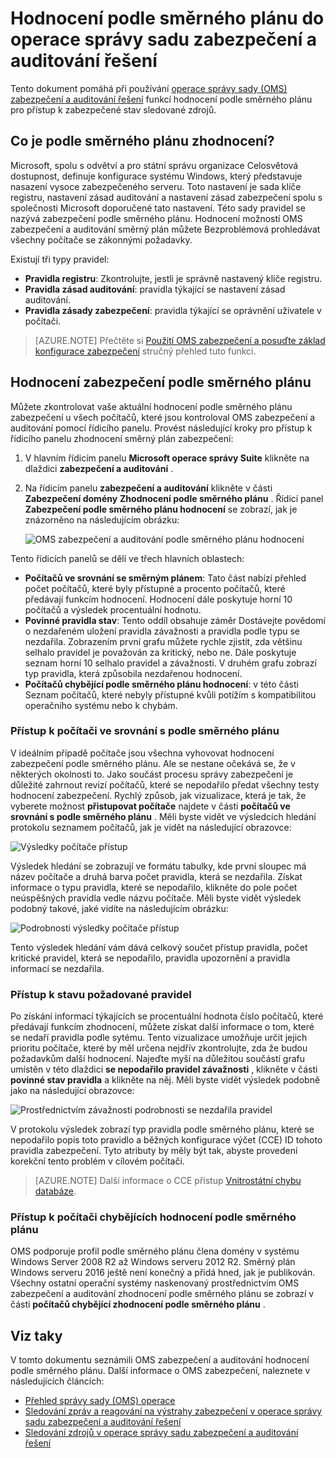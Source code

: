 <properties
   pageTitle="Operace správy sadu zabezpečení a auditování řešení podle směrného plánu | Microsoft Azure"
   description="Tento dokument vysvětluje, jak používat OMS zabezpečení a auditování řešení provádět podle směrného plánu hodnocení všechny sledované počítačů za účelem dodržování předpisů a zabezpečení."
   services="operations-management-suite"
   documentationCenter="na"
   authors="YuriDio"
   manager="swadhwa"
   editor=""/>

<tags
   ms.service="operations-management-suite"
   ms.devlang="na"
   ms.topic="hero-article"
   ms.tgt_pltfrm="na"
   ms.workload="na"
   ms.date="09/08/2016"
   ms.author="yurid"/>

# <a name="baseline-assessment-in-operations-management-suite-security-and-audit-solution"></a>Hodnocení podle směrného plánu do operace správy sadu zabezpečení a auditování řešení

Tento dokument pomáhá při používání [operace správy sady (OMS) zabezpečení a auditování řešení](operations-management-suite-overview.md) funkcí hodnocení podle směrného plánu pro přístup k zabezpečené stav sledované zdrojů.

## <a name="what-is-baseline-assessment"></a>Co je podle směrného plánu zhodnocení?

Microsoft, spolu s odvětví a pro státní správu organizace Celosvětová dostupnost, definuje konfigurace systému Windows, který představuje nasazení vysoce zabezpečeného serveru. Toto nastavení je sada klíče registru, nastavení zásad auditování a nastavení zásad zabezpečení spolu s společnosti Microsoft doporučené tato nastavení. Této sady pravidel se nazývá zabezpečení podle směrného plánu. Hodnocení možností OMS zabezpečení a auditování směrný plán můžete Bezproblémová prohledávat všechny počítače se zákonnými požadavky. 

Existují tři typy pravidel:

- **Pravidla registru**: Zkontrolujte, jestli je správně nastavený klíče registru.
- **Pravidla zásad auditování**: pravidla týkající se nastavení zásad auditování.
- **Pravidla zásady zabezpečení**: pravidla týkající se oprávnění uživatele v počítači.

> [AZURE.NOTE] Přečtěte si [Použití OMS zabezpečení a posuďte základ konfigurace zabezpečení](https://blogs.technet.microsoft.com/msoms/2016/08/12/use-oms-security-to-assess-the-security-configuration-baseline/) stručný přehled tuto funkci.

## <a name="security-baseline-assessment"></a>Hodnocení zabezpečení podle směrného plánu

Můžete zkontrolovat vaše aktuální hodnocení podle směrného plánu zabezpečení u všech počítačů, které jsou kontroloval OMS zabezpečení a auditování pomocí řídicího panelu.  Provést následující kroky pro přístup k řídicího panelu zhodnocení směrný plán zabezpečení:

1. V hlavním řídicím panelu **Microsoft operace správy Suite** klikněte na dlaždici **zabezpečení a auditování** .
2. Na řídicím panelu **zabezpečení a auditování** klikněte v části **Zabezpečení domény** **Zhodnocení podle směrného plánu** . Řídicí panel **Zabezpečení podle směrného plánu hodnocení** se zobrazí, jak je znázorněno na následujícím obrázku:
    
    ![OMS zabezpečení a auditování podle směrného plánu hodnocení](./media/oms-security-baseline/oms-security-baseline-fig1.png)

Tento řídicích panelů se dělí ve třech hlavních oblastech:

- **Počítačů ve srovnání se směrným plánem**: Tato část nabízí přehled počet počítačů, které byly přístupné a procento počítačů, které předávají funkcím hodnocení. Hodnocení dále poskytuje horní 10 počítačů a výsledek procentuální hodnotu.
- **Povinné pravidla stav**: Tento oddíl obsahuje záměr Dostávejte povědomí o nezdařeném uložení pravidla závažnosti a pravidla podle typu se nezdařila. Zobrazením první grafu můžete rychle zjistit, zda většinu selhalo pravidel je považován za kritický, nebo ne. Dále poskytuje seznam horní 10 selhalo pravidel a závažnosti. V druhém grafu zobrazí typ pravidla, která způsobila nezdařenou hodnocení. 
- **Počítačů chybějící podle směrného plánu hodnocení**: v této části Seznam počítačů, které nebyly přístupné kvůli potížím s kompatibilitou operačního systému nebo k chybám. 

### <a name="accessing-computers-compared-to-baseline"></a>Přístup k počítači ve srovnání s podle směrného plánu

V ideálním případě počítače jsou všechna vyhovovat hodnocení zabezpečení podle směrného plánu. Ale se nestane očekává se, že v některých okolnosti to. Jako součást procesu správy zabezpečení je důležité zahrnout revizí počítačů, které se nepodařilo předat všechny testy hodnocení zabezpečení. Rychlý způsob, jak vizualizace, která je tak, že vyberete možnost **přistupovat počítače** najdete v části **počítačů ve srovnání s podle směrného plánu** . Měli byste vidět ve výsledcích hledání protokolu seznamem počítačů, jak je vidět na následující obrazovce:

![Výsledky počítače přístup](./media/oms-security-baseline/oms-security-baseline-fig2.png)

Výsledek hledání se zobrazují ve formátu tabulky, kde první sloupec má název počítače a druhá barva počet pravidla, která se nezdařila. Získat informace o typu pravidla, které se nepodařilo, klikněte do pole počet neúspěšných pravidla vedle názvu počítače. Měli byste vidět výsledek podobný takové, jaké vidíte na následujícím obrázku:

![Podrobnosti výsledky počítače přístup](./media/oms-security-baseline/oms-security-baseline-fig3.png)

Tento výsledek hledání vám dává celkový součet přístup pravidla, počet kritické pravidel, která se nepodařilo, pravidla upozornění a pravidla informací se nezdařila.

### <a name="accessing-required-rules-status"></a>Přístup k stavu požadované pravidel

Po získání informací týkajících se procentuální hodnota číslo počítačů, které předávají funkcím zhodnocení, můžete získat další informace o tom, které se nedaří pravidla podle sytému. Tento vizualizace umožňuje určit jejich prioritu počítače, které by měl určena nejdřív zkontrolujte, zda že budou požadavkům další hodnocení. Najeďte myší na důležitou součástí grafu umístěn v této dlaždici **se nepodařilo pravidel závažnosti** , klikněte v části **povinné stav pravidla** a klikněte na něj. Měli byste vidět výsledek podobně jako na následující obrazovce:

![Prostřednictvím závažnosti podrobnosti se nezdařila pravidel](./media/oms-security-baseline/oms-security-baseline-fig4.png) 

V protokolu výsledek zobrazí typ pravidla podle směrného plánu, které se nepodařilo popis toto pravidlo a běžných konfigurace výčet (CCE) ID tohoto pravidla zabezpečení. Tyto atributy by měly být tak, abyste provedení korekční tento problém v cílovém počítači.

> [AZURE.NOTE] Další informace o CCE přístup [Vnitrostátní chybu databáze](https://nvd.nist.gov/cce/index.cfm).

### <a name="accessing-computers-missing-baseline-assessment"></a>Přístup k počítači chybějících hodnocení podle směrného plánu

OMS podporuje profil podle směrného plánu člena domény v systému Windows Server 2008 R2 až Windows serveru 2012 R2. Směrný plán Windows serveru 2016 ještě není konečný a přidá hned, jak je publikován. Všechny ostatní operační systémy naskenovaný prostřednictvím OMS zabezpečení a auditování zhodnocení podle směrného plánu se zobrazí v části **počítačů chybějící zhodnocení podle směrného plánu** .

## <a name="see-also"></a>Viz taky

V tomto dokumentu seznámili OMS zabezpečení a auditování hodnocení podle směrného plánu. Další informace o OMS zabezpečení, naleznete v následujících článcích:

- [Přehled správy sady (OMS) operace](operations-management-suite-overview.md)
- [Sledování zpráv a reagování na výstrahy zabezpečení v operace správy sadu zabezpečení a auditování řešení](oms-security-responding-alerts.md)
- [Sledování zdrojů v operace správy sadu zabezpečení a auditování řešení](oms-security-monitoring-resources.md)

